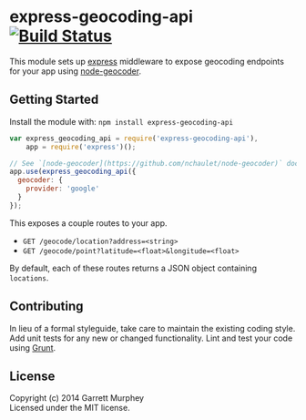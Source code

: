 # express-geocoding-api [![Build Status](https://secure.travis-ci.org/gmurphey/express-geocoding-api.png?branch=master)](http://travis-ci.org/gmurphey/express-geocoding-api)

This module sets up [express](http://expressjs.com/) middleware to expose geocoding endpoints for your app using [node-geocoder](https://github.com/nchaulet/node-geocoder).

## Getting Started
Install the module with: `npm install express-geocoding-api`

```javascript
var express_geocoding_api = require('express-geocoding-api'),
    app = require('express')();

// See `[node-geocoder](https://github.com/nchaulet/node-geocoder)` documentation for all configuration options
app.use(express_geocoding_api({ 
  geocoder: {
    provider: 'google'
  }
});
```

This exposes a couple routes to your app.

- `GET /geocode/location?address=<string>`
- `GET /geocode/point?latitude=<float>&longitude=<float>`

By default, each of these routes returns a JSON object containing `locations`.

## Contributing
In lieu of a formal styleguide, take care to maintain the existing coding style. Add unit tests for any new or changed functionality. Lint and test your code using [Grunt](http://gruntjs.com/).

## License
Copyright (c) 2014 Garrett Murphey  
Licensed under the MIT license.
